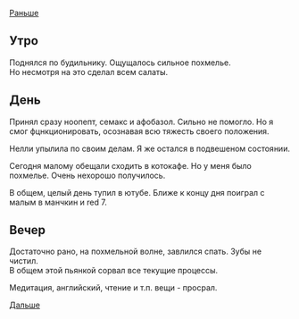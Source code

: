 [Раньше](2020.06.27.md)  
## Утро
Поднялся по будильнику. Ощущалось сильное похмелье.  
Но несмотря на это сделал всем салаты.
## День
Принял сразу ноопепт, семакс и афобазол. Сильно не помогло. Но я смог фцнкционировать, осознавая всю тяжесть своего положения.

Нелли упылила по своим делам. Я же остался в подвешеном состоянии.

Сегодня малому обещали сходить в котокафе. Но у меня было похмелье. Очень нехорошо получилось.

В общем, целый день тупил в ютубе. Ближе к концу дня поиграл с малым в манчкин и red 7.
## Вечер
Достаточно рано, на похмельной волне, завлился спать. Зубы не чистил.  
В общем этой пьянкой сорвал все текущие процессы.

Медитация, английский, чтение и т.п. вещи - просрал.

[Дальше](2020.06.29.md)